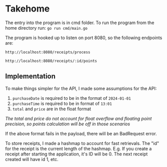 # Takehome 
The entry into the program is in cmd folder. To run the program from the home directory run: 
 ```go run cmd/main.go``` 

The program is hooked up to listen on port 8080, so the following endpoints are:

```
http://localhost:8080/receipts/process

http://localhost:8080/receipts/:id/points
```


## Implementation
To make things simpler for the API, I made some assumptions for the API: 

1. ```purchaseDate``` is required to be in the format of ```2024-01-01```
2. ```purchaseTime``` is required to be in format of ```13:01```
3. ```total``` and ```price``` are in the float format

*The total and price do not account for float overflow and floating point precision, so points calculation will be off in those scenarios*

If the above format fails in the payload, there will be an BadRequest error.

To store receipts, I made a hashmap to account for fast retrievals. The "id" for the receipt is the current length of the hashmap.
E.g.
If you create a receipt after starting the application, it's ID will be 0. The next receipt created will have id 1, etc.


